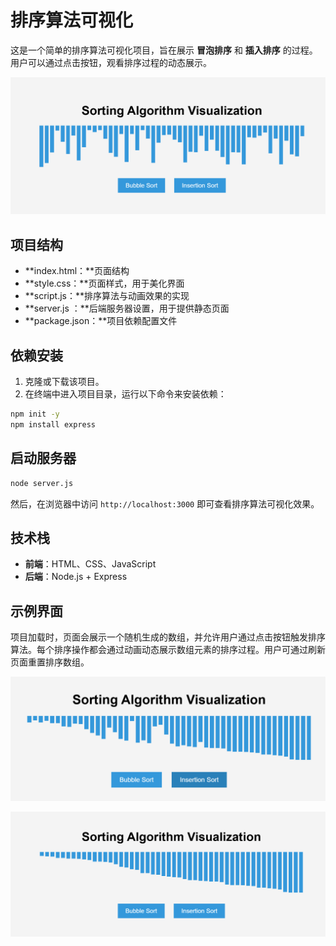 # 排序算法可视化

这是一个简单的排序算法可视化项目，旨在展示 **冒泡排序** 和 **插入排序** 的过程。用户可以通过点击按钮，观看排序过程的动态展示。

![image-20250224183743767](images/1.png)

## 项目结构

- **index.html：**页面结构
- **style.css：**页面样式，用于美化界面
- **script.js：**排序算法与动画效果的实现
- **server.js ：**后端服务器设置，用于提供静态页面
- **package.json：**项目依赖配置文件

## 依赖安装

1. 克隆或下载该项目。
2. 在终端中进入项目目录，运行以下命令来安装依赖：

```bash
npm init -y
npm install express
```

## 启动服务器

```bash
node server.js
```

然后，在浏览器中访问 `http://localhost:3000` 即可查看排序算法可视化效果。

## 技术栈

- **前端**：HTML、CSS、JavaScript
- **后端**：Node.js + Express

## 示例界面

项目加载时，页面会展示一个随机生成的数组，并允许用户通过点击按钮触发排序算法。每个排序操作都会通过动画动态展示数组元素的排序过程。用户可通过刷新页面重置排序数组。

![image-20250224185056991](images/2.png)

![image-20250224185114994](images/3.png)